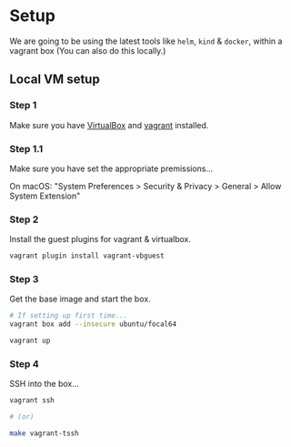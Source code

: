 # Setup

We are going to be using the latest tools like `helm`, `kind` & `docker`, within a vagrant box (You can also do this locally.)

## Local VM setup

### Step 1

Make sure you have [VirtualBox](https://www.virtualbox.org/) and [vagrant](https://www.vagrantup.com/) installed.

### Step 1.1

Make sure you have set the appropriate premissions...

On macOS: "System Preferences > Security & Privacy > General > Allow System Extension"

### Step 2

Install the guest plugins for vagrant & virtualbox.

```bash
vagrant plugin install vagrant-vbguest
```

### Step 3

Get the base image and start the box.

```bash
# If setting up first time...
vagrant box add --insecure ubuntu/focal64

vagrant up
```

### Step 4

SSH into the box...

```bash
vagrant ssh

# (or)

make vagrant-tssh
```
